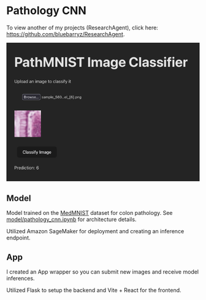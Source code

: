 # Pathology CNN

To view another of my projects (ResearchAgent), click here: https://github.com/bluebarryz/ResearchAgent.

![The app ui](assets/ui.png)

## Model
Model trained on the [MedMNIST](https://medmnist.com/) dataset for colon pathology. See [model/pathology_cnn.ipynb](model/pathology_cnn.ipynb) for architecture details.

Utilized Amazon SageMaker for deployment and creating an inference endpoint.

## App

I created an App wrapper so you can submit new images and receive model inferences.

Utilized Flask to setup the backend and Vite + React for the frontend.
